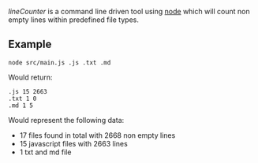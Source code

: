 _lineCounter_ is a command line driven tool using [node](http://nodejs.org) which will count non empty lines within predefined file types.

## Example
    node src/main.js .js .txt .md

Would return:
```17 2668
.js 15 2663
.txt 1 0
.md 1 5
```

Would represent the following data:
- 17 files found in total with 2668 non empty lines
- 15 javascript files with 2663 lines
- 1 txt and md file
